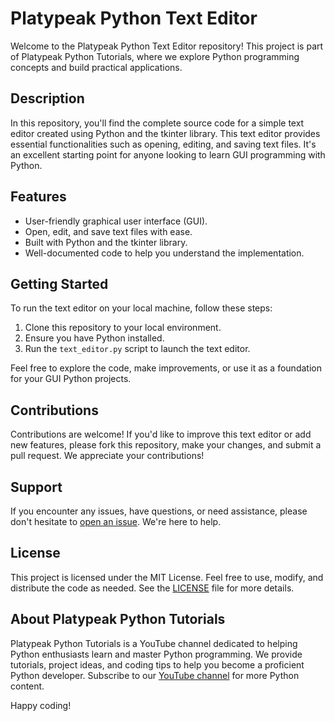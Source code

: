 # Platypeak Python Text Editor

Welcome to the Platypeak Python Text Editor repository! This project is part of Platypeak Python Tutorials, where we explore Python programming concepts and build practical applications.

## Description

In this repository, you'll find the complete source code for a simple text editor created using Python and the tkinter library. This text editor provides essential functionalities such as opening, editing, and saving text files. It's an excellent starting point for anyone looking to learn GUI programming with Python.

## Features

- User-friendly graphical user interface (GUI).
- Open, edit, and save text files with ease.
- Built with Python and the tkinter library.
- Well-documented code to help you understand the implementation.

## Getting Started

To run the text editor on your local machine, follow these steps:

1. Clone this repository to your local environment.
2. Ensure you have Python installed.
3. Run the `text_editor.py` script to launch the text editor.

Feel free to explore the code, make improvements, or use it as a foundation for your GUI Python projects.

## Contributions

Contributions are welcome! If you'd like to improve this text editor or add new features, please fork this repository, make your changes, and submit a pull request. We appreciate your contributions!

## Support

If you encounter any issues, have questions, or need assistance, please don't hesitate to [open an issue](https://github.com/Platypeak/Python-Text-Editor/issues). We're here to help.

## License

This project is licensed under the MIT License. Feel free to use, modify, and distribute the code as needed. See the [LICENSE](LICENSE) file for more details.

## About Platypeak Python Tutorials

Platypeak Python Tutorials is a YouTube channel dedicated to helping Python enthusiasts learn and master Python programming. We provide tutorials, project ideas, and coding tips to help you become a proficient Python developer. Subscribe to our [YouTube channel](https://www.youtube.com/PlatypeakPythonTutorials) for more Python content.

Happy coding!
